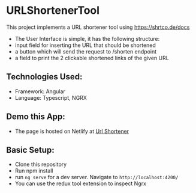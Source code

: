 # URLShortenerTool

This project implements a URL shortener tool using https://shrtco.de/docs
- The User Interface is simple, it has the following structure:
- input field for inserting the URL that should be shortened
- a button which will send the request to /shorten endpoint
- a field to print the 2 clickable shortened links of the given URL


## Technologies Used:
- Framework: Angular
- Language: Typescript, NGRX

## Demo this App:
- The page is hosted on Netlify at [Url Shortener](https://urlshortenertool.netlify.app)


## Basic Setup:
- Clone this repository
- Run npm install
- run `ng serve` for a dev server. Navigate to `http://localhost:4200/`
- You can use the redux tool extension to inspect Ngrx
